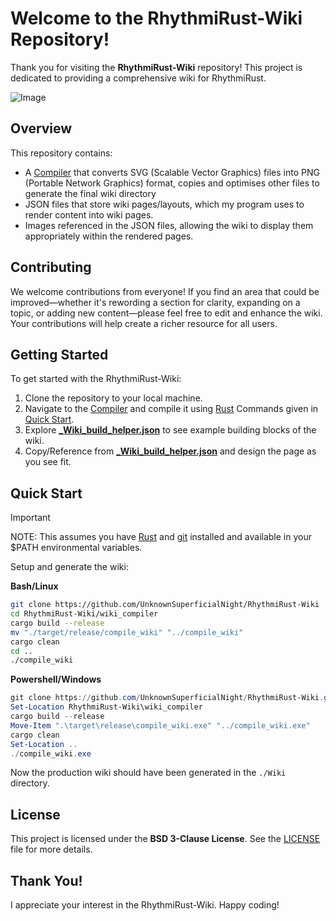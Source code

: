 # Welcome to the RhythmiRust-Wiki Repository!

Thank you for visiting the **RhythmiRust-Wiki** repository! This project is dedicated to providing a comprehensive wiki for RhythmiRust.

![Image](https://github.com/user-attachments/assets/54528ca4-7fb5-4343-abed-3dcaf2557d1f)

## Overview

This repository contains:
- A [Compiler](./wiki_compiler) that converts SVG (Scalable Vector Graphics) files into PNG (Portable Network Graphics) format, copies and optimises other files to generate the final wiki directory
- JSON files that store wiki pages/layouts, which my program uses to render content into wiki pages.
- Images referenced in the JSON files, allowing the wiki to display them appropriately within the rendered pages.

## Contributing

We welcome contributions from everyone! If you find an area that could be improved—whether it's rewording a section for clarity, expanding on a topic, or adding new content—please feel free to edit and enhance the wiki. Your contributions will help create a richer resource for all users.

## Getting Started

To get started with the RhythmiRust-Wiki:
1. Clone the repository to your local machine.
2. Navigate to the [Compiler](./wiki_compiler) and compile it using [Rust](https://www.rust-lang.org/tools/install) Commands given in [Quick Start](#quick-start).
2. Explore [**_Wiki_build_helper.json**](./_Wiki_build_helper.json) to see example building blocks of the wiki.
3. Copy/Reference from [**_Wiki_build_helper.json**](./_Wiki_build_helper.json) and design the page as you see fit.

## Quick Start

> [!IMPORTANT]
> NOTE: This assumes you have [Rust](https://www.rust-lang.org/tools/install) and [git](https://git-scm.com/downloads) installed and available in your $PATH environmental variables.

Setup and generate the wiki:

**Bash/Linux**
```bash
git clone https://github.com/UnknownSuperficialNight/RhythmiRust-Wiki
cd RhythmiRust-Wiki/wiki_compiler
cargo build --release
mv "./target/release/compile_wiki" "../compile_wiki"
cargo clean
cd ..
./compile_wiki
```

**Powershell/Windows**
```PowerShell
git clone https://github.com/UnknownSuperficialNight/RhythmiRust-Wiki.git
Set-Location RhythmiRust-Wiki\wiki_compiler
cargo build --release
Move-Item ".\target\release\compile_wiki.exe" "../compile_wiki.exe"
cargo clean
Set-Location ..
./compile_wiki.exe
```

Now the production wiki should have been generated in the `./Wiki` directory.

## License

This project is licensed under the **BSD 3-Clause License**. See the [LICENSE](./LICENSE) file for more details.

## Thank You!

I appreciate your interest in the RhythmiRust-Wiki. Happy coding!
